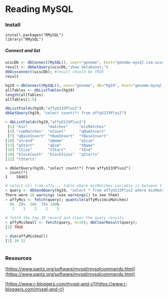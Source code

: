 # Reading MySQL

### Install

```
install.packages("RMySQL")
library("RMySQL")
```

##### Connect and list

```r
ucscDb <- dbConnect(MySQL(), user="genome", host="genome-mysql.cse.ucsc.edu")
result <- dbGetQuery(ucscDb,"show databases;")
dbDisconnect(ucscDb); #result should be TRUE
result

hg19 <-dbConnect(MySQL(), user="genome", db="hg19", host="genome-mysql.cse.ucsc.edu")
allTables <- dbListTables(hg19)
length(allTables)
allTables[1:5]

dbListFields(hg19,"affyU133Plus2")
dbGetQuery(hg19, "select count(*) from affyU133Plus2")
```

```r
> dbListFields(hg19,"affyU133Plus2")
 [1] "bin"         "matches"     "misMatches" 
 [4] "repMatches"  "nCount"      "qNumInsert" 
 [7] "qBaseInsert" "tNumInsert"  "tBaseInsert"
[10] "strand"      "qName"       "qSize"      
[13] "qStart"      "qEnd"        "tName"      
[16] "tSize"       "tStart"      "tEnd"       
[19] "blockCount"  "blockSizes"  "qStarts"    
[22] "tStarts"
```

```
> dbGetQuery(hg19, "select count(*) from affyU133Plus2")
  count(*)
1    58463
```

```r
# select all from affy... table where misMatches variable is between 1 and 3, then fetch the query per quartile
> query <- dbSendQuery(hg19, "select * from affyU133Plus2 where misMatches between 1 and 3")
There were 16 warnings (use warnings() to see them)
> affyMis <- fetch(query); quantile(affyMis$misMatches)
  0%  25%  50%  75% 100% 
   1    1    2    2    3 

# fetch the top 10 record and clear the query results
> affyMisSmall <- fetch(query, n=10); dbClearResult(query); 
[1] TRUE

> dim(affyMisSmall)
[1] 10 22
```

```

```

### Resources

[https://www.pantz.org/software/mysql/mysqlcommands.html](https://www.pantz.org/software/mysql/mysqlcommands.html)

[https://www.r-bloggers.com/mysql-and-r/](https://www.r-bloggers.com/mysql-and-r/)

